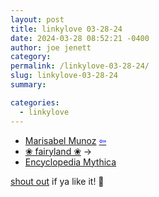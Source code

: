 ```yaml
---
layout: post
title: linkylove 03-28-24
date: 2024-03-28 08:52:21 -0400
author: joe jenett
category: 
permalink: /linkylove-03-28-24/
slug: linkylove-03-28-24
summary: 

categories:
  - linkylove
---
```

<ul class="linkylove">
	<li><a title="Marisabel Munoz" href="https://marisabel.nl/">Marisabel Munoz</a>  <a title="source" href="https://toot.community/tags/personalwebsite"><span style="color:blue;">&#8678;</span></a></li>
	<li><a title="❀ fairyland ❀" href="https://inkcaps.neocities.org/">❀ fairyland ❀</a>  <span title="led to site shown below">&#8594;</span></li>
	<li><a title="Encyclopedia Mythica" href="https://pantheon.org/">Encyclopedia Mythica</a></li>
</ul>
<a href="/linkylove-03-28-24/#result">shout out</a> if ya like it!  📣

<a style="display:none;" href="https://brid.gy/publish/mastodon"><small>(cross-posted to mastodon)</small></a>